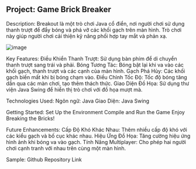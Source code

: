 Project: Game Brick Breaker
------------------------------------------------------------------------------------------------------------------------

Description: 
Breakout là một trò chơi Java cổ điển, nơi người chơi sử dụng thanh trượt để đẩy bóng và phá vỡ các khối gạch trên màn hình. 
Trò chơi này giúp người chơi cải thiện kỹ năng phối hợp tay mắt và phản xạ.

![image](https://github.com/user-attachments/assets/1872d0a0-2cbc-42a4-90c6-e48a2ec90455)


Key Features:
Điều Khiển Thanh Trượt: Sử dụng bàn phím để di chuyển thanh trượt sang trái và phải.
Bóng Tương Tác: Bóng bật lại khi va vào các khối gạch, thanh trượt và các cạnh của màn hình.
Gạch Phá Hủy: Các khối gạch biến mất khi bị bóng chạm vào.
Điều Chỉnh Tốc Độ: Tốc độ bóng tăng dần qua các màn chơi, tạo thêm thách thức.
Giao Diện Đồ Họa: Sử dụng thư viện Java Swing để hiển thị trò chơi với đồ họa mượt mà.


Technologies Used:
Ngôn ngữ: Java
Giao Diện: Java Swing


Getting Started:
Set Up the Environment
Compile and Run the Game
Enjoy Breaking the Bricks!

Future Enhancements:
Cấp Độ Khó Khác Nhau: Thêm nhiều cấp độ khó với các kiểu gạch và bố cục khác nhau.
Hiệu Ứng Đồ Họa: Tăng cường hiệu ứng hình ảnh khi bóng va vào gạch.
Tính Năng Multiplayer: Cho phép hai người chơi cạnh tranh với nhau trên cùng một màn hình.

Sample: Github Repository Link

